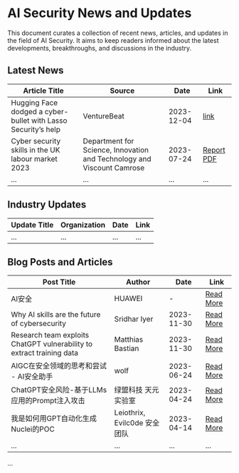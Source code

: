 # AI Security News and Updates

This document curates a collection of recent news, articles, and updates in the field of AI Security. It aims to keep readers informed about the latest developments, breakthroughs, and discussions in the industry.

## Latest News

| Article Title | Source | Date | Link |
| ------------- | ------ | ---- | ---- |
| Hugging Face dodged a cyber-bullet with Lasso Security’s help | VentureBeat | 2023-12-04 | [link](https://venturebeat.com/security/hugging-face-dodged-a-cyber-bullet-with-lasso-securitys-help/) |
| Cyber security skills in the UK labour market 2023 | Department for Science, Innovation and Technology and Viscount Camrose | 2023-07-24 | [Report PDF](https://assets.publishing.service.gov.uk/media/64be95f0d4051a00145a91ec/Cyber_security_skills_in_the_UK_labour_market_2023.pdf) |
| ...           | ...    | ...  | ...  |

## Industry Updates

| Update Title | Organization | Date | Link |
| ------------ | ------------ | ---- | ---- |
| ...          | ...          | ...  | ...  |

## Blog Posts and Articles

| Post Title | Author | Date | Link |
| ---------- | ------ | ---- | ---- |
| AI安全 | HUAWEI | - | [Read More](https://www.huawei.com/cn/trust-center/ai-section) |
| Why AI skills are the future of cybersecurity | Sridhar Iyer | 2023-11-30 | [Read More](https://www.siliconrepublic.com/business/ai-skills-future-cybersecurity-versa-networks) |
| Research team exploits ChatGPT vulnerability to extract training data | Matthias Bastian | 2023-11-30 | [Read More](https://the-decoder.com/research-team-exploits-chatgpt-vulnerability-to-extract-training-data/) |
| AIGC在安全领域的思考和尝试 - AI安全助手 | wolf | 2023-06-24 | [Read More](https://opensec-cn.github.io/#/articles/2) |
| ChatGPT安全风险-基于LLMs应用的Prompt注入攻击 | 绿盟科技 天元实验室 | 2023-04-24 | [Read More](https://mp.weixin.qq.com/s/zqddET82e-0eM_OCjEtVbQ) |
| 我是如何用GPT自动化生成Nuclei的POC | Leiothrix, Evilc0de 安全团队 | 2023-04-14 | [Read More](https://mp.weixin.qq.com/s/j7EHftzPdTf84lBzxpLb_Q) |
| ...        | ...    | ...  | ...  |

...

